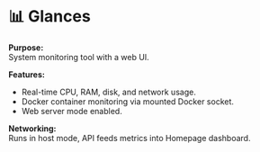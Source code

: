 # 📊 Glances

**Purpose:**  
System monitoring tool with a web UI.  

**Features:**  
- Real-time CPU, RAM, disk, and network usage.  
- Docker container monitoring via mounted Docker socket.  
- Web server mode enabled.  

**Networking:**  
Runs in host mode, API feeds metrics into Homepage dashboard.  
